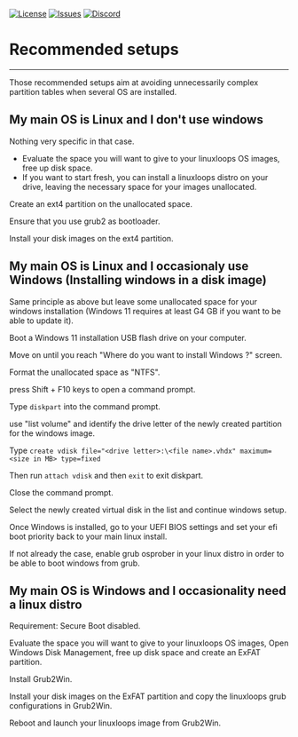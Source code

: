 <div id="top"></div>

<!-- Shields/Logos -->
[![License][license-shield]][license-url]
[![Issues][issues-shield]][issues-url]
[![Discord][discord-shield]][discord-url]
  
# Recommended setups
  
  ***

Those recommended setups aim at avoiding unnecessarily complex partition tables when several OS are installed.


## My main OS is Linux and I don't use windows

Nothing very specific in that case.
- Evaluate the space you will want to give to your linuxloops OS images, free up disk space.
- If you want to start fresh, you can install a linuxloops distro on your drive, leaving the necessary space for your images unallocated.

Create an ext4 partition on the unallocated space.

Ensure that you use grub2 as bootloader.

Install your disk images on the ext4 partition.


## My main OS is Linux and I occasionaly use Windows (Installing windows in a disk image)

Same principle as above but leave some unallocated space for your windows installation (Windows 11 requires at least G4 GB if you want to be able to update it).

Boot a Windows 11 installation USB flash drive on your computer.

Move on until you reach "Where do you want to install Windows ?" screen.

Format the unallocated space as "NTFS".

press Shift + F10 keys to open a command prompt.

Type `diskpart` into the command prompt.

use "list volume" and identify the drive letter of the newly created partition for the windows image.

Type `create vdisk file="<drive letter>:\<file name>.vhdx" maximum=<size in MB> type=fixed`

Then run `attach vdisk` and then `exit` to exit diskpart.

Close the command prompt.

Select the newly created virtual disk in the list and continue windows setup.

Once Windows is installed, go to your UEFI BIOS settings and set your efi boot priority back to your main linux install.

If not already the case, enable grub osprober in your linux distro in order to be able to boot windows from grub.


## My main OS is Windows and I occasionality need a linux distro

Requirement: Secure Boot disabled.

Evaluate the space you will want to give to your linuxloops OS images, Open Windows Disk Management, free up disk space and create an ExFAT partition.

Install Grub2Win.

Install your disk images on the ExFAT partition and copy the linuxloops grub configurations in Grub2Win.

Reboot and launch your linuxloops image from Grub2Win.


<!-- Reference Links -->
<!-- Badges -->
[license-shield]: https://img.shields.io/github/license/sebanc/linuxloops?label=License&logo=Github&style=flat-square
[license-url]: ./LICENSE
[issues-shield]: https://img.shields.io/github/issues/sebanc/linuxloops?label=Issues&logo=Github&style=flat-square
[issues-url]: https://github.com/sebanc/linuxloops/issues
[discord-shield]: https://img.shields.io/badge/Discord-Join-7289da?style=flat-square&logo=discord&logoColor=%23FFFFFF
[discord-url]: https://discord.gg/x2EgK2M


